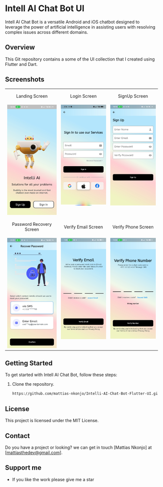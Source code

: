 # Intell AI Chat Bot UI

Intell AI Chat Bot is a versatile Android and iOS chatbot designed to leverage the power of artificial intelligence in assisting users with resolving complex issues across different domains.

## Overview

This Git repository contains a some of the UI collection that I created using Flutter and Dart.

## Screenshots
<table>
  <tr>
    <td><p align="center">Landing Screen</p></td>
    <td><p align="center">Login Screen</p></td>
    <td><p align="center">SignUp Screen</p></td>
  </tr>
  <tr>
    <td valign="top"><img src="screenshots/01.landing-page.jpg"></td>
    <td valign="top"><img src="screenshots/02.login-screen.jpg"> </td> 
    <td valign="top"> <img src="screenshots/03.sign-up-screen.jpg"></td>    
  </tr>
    <tr>
    <td><p align="center">Password Recovery Screen</p></td>
    <td><p align="center">Verify Email Screen</p></td>
    <td><p align="center">Verify Phone Screen</p></td>
  </tr>
  <tr>
    <td valign="top"><img src="screenshots/04.password-recovery-screen.jpg"></td>
    <td valign="top"> <img src="screenshots/05.verify-email-screen.jpg">  </td> 
    <td valign="top"> <img src="screenshots/06.verify-phone-number-screen.jpg"></td>    
  </tr>
  
 </table>


## Getting Started

To get started with Intell AI Chat Bot, follow these steps:

1. Clone the repository.
   ```bash
   https://github.com/mattias-nkonjo/Intelli-AI-Chat-Bot-Flutter-UI.git

## License
This project is licensed under the MIT License.

## Contact
Do you have a project or looking? we can get in touch [Mattias Nkonjo] at [mattiasthedev@gmail.com].

## Support me

- If you like the work please give me a star

